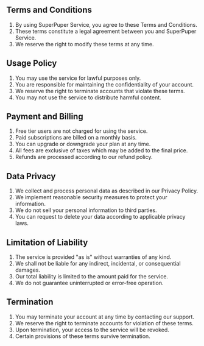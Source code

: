 ## Terms and Conditions

1. By using SuperPuper Service, you agree to these Terms and Conditions.
2. These terms constitute a legal agreement between you and SuperPuper Service.
3. We reserve the right to modify these terms at any time.

## Usage Policy

1. You may use the service for lawful purposes only.
2. You are responsible for maintaining the confidentiality of your account.
3. We reserve the right to terminate accounts that violate these terms.
4. You may not use the service to distribute harmful content.

## Payment and Billing

1. Free tier users are not charged for using the service.
2. Paid subscriptions are billed on a monthly basis.
3. You can upgrade or downgrade your plan at any time.
4. All fees are exclusive of taxes which may be added to the final price.
5. Refunds are processed according to our refund policy.

## Data Privacy

1. We collect and process personal data as described in our Privacy Policy.
2. We implement reasonable security measures to protect your information.
3. We do not sell your personal information to third parties.
4. You can request to delete your data according to applicable privacy laws.

## Limitation of Liability

1. The service is provided "as is" without warranties of any kind.
2. We shall not be liable for any indirect, incidental, or consequential damages.
3. Our total liability is limited to the amount paid for the service.
4. We do not guarantee uninterrupted or error-free operation.

## Termination

1. You may terminate your account at any time by contacting our support.
2. We reserve the right to terminate accounts for violation of these terms.
3. Upon termination, your access to the service will be revoked.
4. Certain provisions of these terms survive termination.
